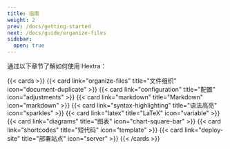 ```yaml
---
title: 指南
weight: 2
prev: /docs/getting-started
next: /docs/guide/organize-files
sidebar:
  open: true
---
```


通过以下章节了解如何使用 Hextra：

<!--more-->

{{< cards >}}
  {{< card link="organize-files" title="文件组织" icon="document-duplicate" >}}
  {{< card link="configuration" title="配置" icon="adjustments" >}}
  {{< card link="markdown" title="Markdown" icon="markdown" >}}
  {{< card link="syntax-highlighting" title="语法高亮" icon="sparkles" >}}
  {{< card link="latex" title="LaTeX" icon="variable" >}}
  {{< card link="diagrams" title="图表" icon="chart-square-bar" >}}
  {{< card link="shortcodes" title="短代码" icon="template" >}}
  {{< card link="deploy-site" title="部署站点" icon="server" >}}
{{< /cards >}}